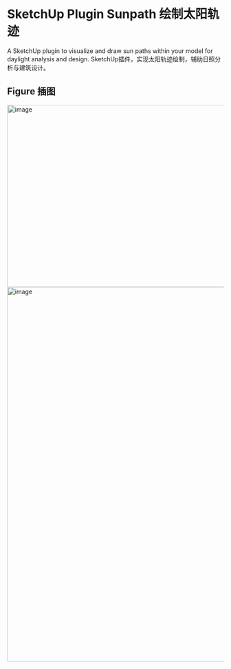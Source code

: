 # SketchUp Plugin Sunpath 绘制太阳轨迹
A SketchUp plugin to visualize and draw sun paths within your model for daylight analysis and design.
SketchUp插件，实现太阳轨迹绘制，辅助日照分析与建筑设计。

## Figure 插图

<img width="631" height="423" alt="image" src="https://github.com/user-attachments/assets/5fc2fa1f-9fdc-4ce6-a816-c93e62b3a301" />

<img width="725" height="870" alt="image" src="https://github.com/user-attachments/assets/03c16608-7019-43d8-b7c2-07c04171be12" />

